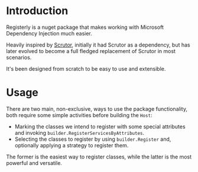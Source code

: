 # Introduction
Registerly is a nuget package that makes working with Microsoft Dependency Injection much easier.

Heavily inspired by [Scrutor](https://github.com/khellang/Scrutor), initially it had Scrutor as a dependency,
but has later evolved to become a full fledged replacement of Scrutor in most scenarios.

It's been designed from scratch to be easy to use and extensible.

# Usage
There are two main, non-exclusive, ways to use the package functionality, both require some simple 
activities before building the `Host`: 

- Marking the classes we intend to register with some special attributes and invoking `builder.RegisterServicesByAttributes`.
- Selecting the classes to register by using `builder.Register` and, optionally applying a strategy to register them.

The former is the easiest way to register classes, while the latter is the most powerful and versatile.

